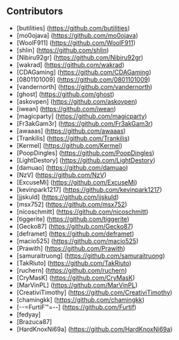 ## Contributors
 * [butilities] (https://github.com/butilities)
 * [mo0ojava] (https://github.com/mo0ojava)
 * [WoolF911] (https://github.com/WoolF911)
 * [shlin] (https://github.com/shlin)
 * [Nibiru92gr] (https://github.com/Nibiru92gr)
 * [wakrad] (https://github.com/wakrad)
 * [CDAGaming] (https://github.com/CDAGaming)
 * [0801101009] (https://github.com/0801101009)
 * [vandernorth] (https://github.com/vandernorth)
 * [ghost] (https://github.com/ghost)
 * [askovpen] (https://github.com/askovpen)
 * [iwean] (https://github.com/iwean)
 * [magicparty] (https://github.com/magicparty)
 * [Fr3akGam3r] (https://github.com/Fr3akGam3r)
 * [awaaas] (https://github.com/awaaas)
 * [Trankilis] (https://github.com/Trankilis)
 * [Kermel] (https://github.com/Kermel)
 * [PoopDingles] (https://github.com/PoopDingles)
 * [LightDestory] (https://github.com/LightDestory)
 * [damuao] (https://github.com/damuao)
 * [NzV] (https://github.com/NzV)
 * [ExcuseMi] (https://github.com/ExcuseMi)
 * [kevinpark1217] (https://github.com/kevinpark1217)
 * [jjskuld] (https://github.com/jjskuld)
 * [msx752] (https://github.com/msx752)
 * [nicoschmitt] (https://github.com/nicoschmitt)
 * [tiggerite] (https://github.com/tiggerite)
 * [Gecko87] (https://github.com/Gecko87)
 * [deframet] (https://github.com/deframet)
 * [macio525] (https://github.com/macio525)
 * [Prawith] (https://github.com/Prawith)
 * [samuraitruong] (https://github.com/samuraitruong)
 * [TakRiuto] (https://github.com/TakRiuto)
 * [ruchern] (https://github.com/ruchern)
 * [CryMasK] (https://github.com/CryMasK)
 * [MarVinPL] (https://github.com/MarVinPL)
 * [CreativiTimothy] (https://github.com/CreativiTimothy)
 * [chamingkk] (https://github.com/chamingkk)
 * [--=FurtiF™=--] (https://github.com/Furtif)
 * [fedyay]
 * [Brazuca87]
 * [HardKnoxNi69a] (https://github.com/HardKnoxNi69a)
